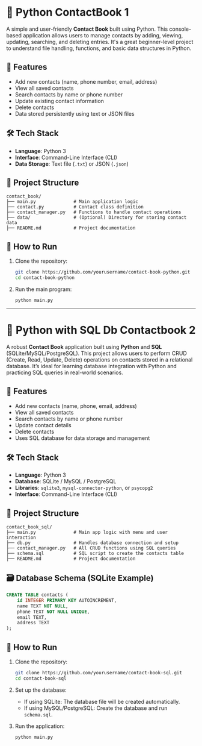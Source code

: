 # 📒 Python ContactBook 1

A simple and user-friendly **Contact Book** built using Python. This console-based application allows users to manage contacts by adding, viewing, updating, searching, and deleting entries. It's a great beginner-level project to understand file handling, functions, and basic data structures in Python.

## 📌 Features

* Add new contacts (name, phone number, email, address)
* View all saved contacts
* Search contacts by name or phone number
* Update existing contact information
* Delete contacts
* Data stored persistently using text or JSON files

## 🛠️ Tech Stack

* **Language**: Python 3
* **Interface**: Command-Line Interface (CLI)
* **Data Storage**: Text file (`.txt`) or JSON (`.json`)

## 📂 Project Structure

```
contact_book/
├── main.py              # Main application logic
├── contact.py           # Contact class definition
├── contact_manager.py   # Functions to handle contact operations
├── data/                # (Optional) Directory for storing contact data
├── README.md            # Project documentation
```

## 🚀 How to Run

1. Clone the repository:

   ```bash
   git clone https://github.com/yourusername/contact-book-python.git
   cd contact-book-python
   ```

2. Run the main program:

   ```bash
   python main.py
   ```
   
-------------------------------------------------------------------------------------------------------------------------------------------------------------------

# 📇 Python with SQL Db Contactbook 2 
A robust **Contact Book** application built using **Python** and **SQL** (SQLite/MySQL/PostgreSQL). This project allows users to perform CRUD (Create, Read, Update, Delete) operations on contacts stored in a relational database. It’s ideal for learning database integration with Python and practicing SQL queries in real-world scenarios.

## 📌 Features

* Add new contacts (name, phone, email, address)
* View all saved contacts
* Search contacts by name or phone number
* Update contact details
* Delete contacts
* Uses SQL database for data storage and management

## 🛠️ Tech Stack

* **Language**: Python 3
* **Database**: SQLite / MySQL / PostgreSQL
* **Libraries**: `sqlite3`, `mysql-connector-python`, or `psycopg2`
* **Interface**: Command-Line Interface (CLI)

## 📂 Project Structure

```
contact_book_sql/
├── main.py              # Main app logic with menu and user interaction
├── db.py                # Handles database connection and setup
├── contact_manager.py   # All CRUD functions using SQL queries
├── schema.sql           # SQL script to create the contacts table
├── README.md            # Project documentation
```

## 🗃️ Database Schema (SQLite Example)

```sql
CREATE TABLE contacts (
    id INTEGER PRIMARY KEY AUTOINCREMENT,
    name TEXT NOT NULL,
    phone TEXT NOT NULL UNIQUE,
    email TEXT,
    address TEXT
);
```

## 🚀 How to Run

1. Clone the repository:

   ```bash
   git clone https://github.com/yourusername/contact-book-sql.git
   cd contact-book-sql
   ```

2. Set up the database:

   * If using SQLite: The database file will be created automatically.
   * If using MySQL/PostgreSQL: Create the database and run `schema.sql`.

3. Run the application:

   ```bash
   python main.py
   ```
   
